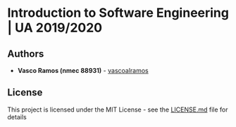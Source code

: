 # Introduction to Software Engineering | UA 2019/2020


## Authors

-   **Vasco Ramos (nmec 88931)** - [vascoalramos](https://github.com/vascoalramos)

## License

This project is licensed under the MIT License - see the [LICENSE.md](https://github.com/detiuaveiro/map-reduce-88931_89348/blob/master/LICENSE.md) file for details
